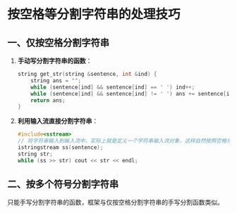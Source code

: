 # 按空格等分割字符串的处理技巧

## 一、仅按空格分割字符串

1. **手动写分割字符串的函数**：

   ```c++
   string get_str(string &sentence, int &ind) {
       string ans = "";
       while (sentence[ind] && sentence[ind] == ' ') ind++;
       while (sentence[ind] && sentence[ind] != ' ') ans += sentence[ind++];
       return ans;
   }
   ```

2. **利用输入流直接分割字符串**：

   ```c++
   #include<sstream>
   // 将字符串输入到输入流中，实际上就是定义一个字符串输入流对象，这样自然按照空格分割字符串，需要<sstream>头文件
   istringstream ss(sentence);
   string str;
   while (ss >> str) cout << str << endl;
   ```



## 二、按多个符号分割字符串

只能手写分割字符串的函数，框架与仅按空格分割字符串的手写分割函数类似。